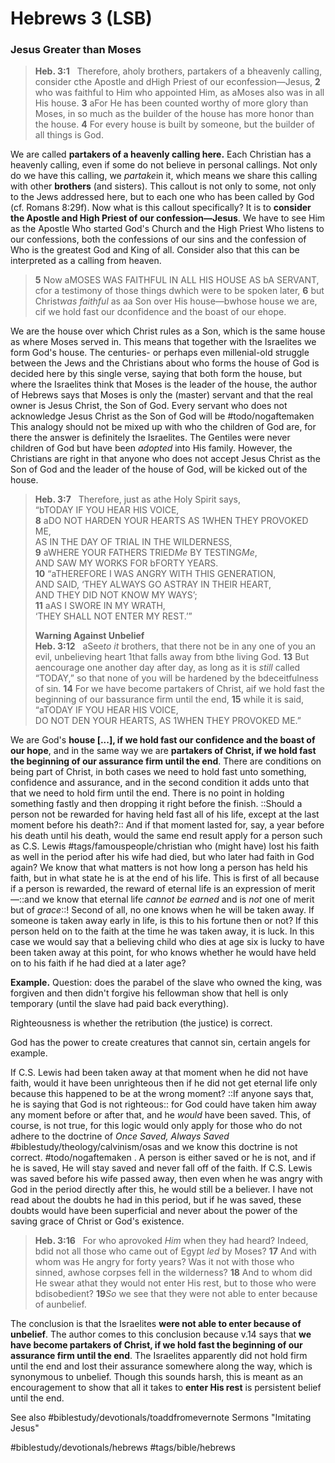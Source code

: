# Hebrews 3 (LSB) 
### Jesus Greater than Moses
> **Heb. 3:1**   Therefore, aholy brothers, partakers of a bheavenly calling, consider cthe Apostle and dHigh Priest of our econfession—Jesus, **2** who was faithful to Him who appointed Him, as aMoses also was in all His house. **3** aFor He has been counted worthy of more glory than Moses, in so much as the builder of the house has more honor than the house. **4** For every house is built by someone, but the builder of all things is God.   

We are called **partakers of a heavenly calling here.** Each Christian has a heavenly calling, even if some do not believe in personal callings. Not only do we have this calling, we *partake*in it, which means we share this calling with other **brothers** (and sisters). This callout is not only to some, not only to the Jews addressed here, but to each one who has been called by God (cf. Romans 8:29f).
Now what is this callout specifically? It is to **consider the Apostle and High Priest of our confession—Jesus**. We have to see Him as the Apostle Who started God's Church and the High Priest Who listens to our confessions, both the confessions of our sins and the confession of Who is the greatest God and King of all.
Consider also that this can be interpreted as a calling from heaven.

> **5** Now aMOSES WAS FAITHFUL IN ALL HIS HOUSE AS bA SERVANT, cfor a testimony of those things dwhich were to be spoken later, **6** but Christ*was faithful* as aa Son over His house—bwhose house we are, cif we hold fast our dconfidence and the boast of our ehope.  

We are the house over which Christ rules as a Son, which is the same house as where Moses served in. This means that together with the Israelites we form God's house. The centuries- or perhaps even millenial-old struggle between the Jews and the Christians about who forms the house of God is decided here by this single verse, saying that both form the house, but where the Israelites think that Moses is the leader of the house, the author of Hebrews says that Moses is only the (master) servant and that the real owner is Jesus Christ, the Son of God. Every servant who does not acknowledge Jesus Christ as the Son of God will be #todo/nogaftemaken 
This analogy should not be mixed up with who the children of God are, for there the answer is definitely the Israelites. The Gentiles were never children of God but have been *adopted* into His family. However, the Christians are right in that anyone who does not accept Jesus Christ as the Son of God and the leader of the house of God, will be kicked out of the house. 

> **Heb. 3:7**   Therefore, just as athe Holy Spirit says,   
> 	“bTODAY IF YOU HEAR HIS VOICE,  
> **8** 	aDO NOT HARDEN YOUR HEARTS AS 1WHEN THEY PROVOKED ME,   
> 	AS IN THE DAY OF TRIAL IN THE WILDERNESS,  
> **9** 	aWHERE YOUR FATHERS TRIED*Me* BY TESTING*Me*,   
> 	AND SAW MY WORKS FOR bFORTY YEARS.  
> **10** 	“aTHEREFORE I WAS ANGRY WITH THIS GENERATION,   
> 	AND SAID, ‘THEY ALWAYS GO ASTRAY IN THEIR HEART,   
> 	AND THEY DID NOT KNOW MY WAYS’;  
> **11** 	aAS I SWORE IN MY WRATH,   
> 	‘THEY SHALL NOT ENTER MY REST.’”  
>   
> **Warning Against Unbelief**  
> **Heb. 3:12**   aSee*to it* brothers, that there not be in any one of you an evil, unbelieving heart 1that falls away from bthe living God. **13** But aencourage one another day after day, as long as it is *still* called “TODAY,” so that none of you will be hardened by the bdeceitfulness of sin. **14** For we have become partakers of Christ, aif we hold fast the beginning of our bassurance firm until the end, **15** while it is said,   
> 	“aTODAY IF YOU HEAR HIS VOICE,   
> 	DO NOT   DEN YOUR HEARTS, AS 1WHEN THEY PROVOKED ME.”  

We are God's **house [...], if we hold fast our confidence and the boast of our hope**, and in the same way we are **partakers of Christ, if we hold fast the beginning of our assurance firm until the end**. There are conditions on being part of Christ, in both cases we need to hold fast unto something, confidence and assurance, and in the second condition it adds unto that that we need to hold firm until the end. There is no point in holding something fastly and then dropping it right before the finish. 
::Should a person not be rewarded for having held fast all of his life, except at the last moment before his death?:: And if that moment lasted for, say, a year before his death until his death, would the same end result apply for a person such as C.S. Lewis #tags/famouspeople/christian who (might have) lost his faith as well in the period after his wife had died, but who later had faith in God again? We know that what matters is not how long a person has held his faith, but in what state he is at the end of his life. This is first of all because if a person is rewarded, the reward of eternal life is an expression of merit—::and we know that eternal life *cannot be earned* and is *not* one of merit but of *grace*::! Second of all, no one knows when he will be taken away. If someone is taken away early in life, is this to his fortune then or not? If this person held on to the faith at the time he was taken away, it is luck. In this case we would say that a believing child who dies at age six is lucky to have been taken away at this point, for who knows whether he would have held on to his faith if he had died at a later age?

**Example.** Question: does the parabel of the slave who owned the king, was forgiven and then didn't forgive his fellowman show that hell is only temporary (until the slave had paid back everything). 

Righteousness is whether the retribution (the justice) is correct. 

God has the power to create creatures that cannot sin, certain angels for example. 


If C.S. Lewis had been taken away at that moment when he did not have faith, would it have been unrighteous then if he did not get eternal life only because this happened to be at the wrong moment? ::If anyone says that, he is saying that God is not righteous:: for God could have taken him away any moment before or after that, and he *would* have been saved. This, of course, is not true, for this logic would only apply for those who do not adhere to the doctrine of *Once Saved, Always Saved* #biblestudy/theology/calvinism/osas and we know this doctrine is not correct. #todo/nogaftemaken . A person is either saved or he is not, and if he is saved, He will stay saved and never fall off of the faith. If C.S. Lewis was saved before his wife passed away, then even when he was angry with God in the period directly after this, he would still be a believer. I have not read about the doubts he had in this period, but if he was saved, these doubts would have been superficial and never about the power of the saving grace of Christ or God's existence. 

> **Heb. 3:16**   For who aprovoked *Him* when they had heard? Indeed, bdid not all those who came out of Egypt *led* by Moses? **17** And with whom was He angry for forty years? Was it not with those who sinned, awhose corpses fell in the wilderness? **18** And to whom did He swear athat they would not enter His rest, but to those who were bdisobedient? **19***So* we see that they were not able to enter because of aunbelief.  

The conclusion is that the Israelites **were not able to enter because of unbelief**. The author comes to this conclusion because v.14 says that **we have become partakers of Christ, if we hold fast the beginning of our assurance firm until the end**. The Israelites   apparently did not hold firm until the end and lost their assurance somewhere along the way, which is synonymous to unbelief. Though this sounds harsh, this is meant as an encouragement to show that all it takes to **enter His rest** is persistent belief until the end. 

See also #biblestudy/devotionals/toaddfromevernote Sermons "Imitating Jesus"

#biblestudy/devotionals/hebrews #tags/bible/hebrews

